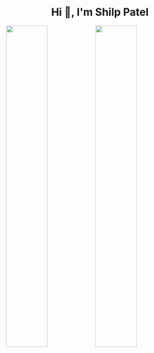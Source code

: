 <h1 align="center">Hi 👋, I'm Shilp Patel</h1>

<img align="left" width="47%" src="https://github-readme-stats.vercel.app/api?username=shilppatel913&show_icons=true&theme=radical">

<img align="left" width="47%" src="https://github-readme-stats.vercel.app/api/top-langs/?username=shilppatel913&layout=compact">
